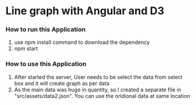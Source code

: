 # Line graph with Angular and D3

### How to run this Application

  1. use npm install command to download the dependency
  2. npm start

### How to use this Application

  1. After started the server, User needs to be select the data from select box and it will create graph as per data
  2. As the main data was huge in quantity, so I created a separate file in "src/assets/data2.json". You can use the oridional data at same location
  



